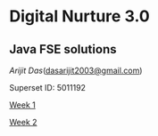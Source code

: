 # **Digital Nurture 3.0**

## **Java FSE solutions**

_Arijit Das_(dasarijit2003@gmail.com)

Superset ID: 5011192

[Week 1](https://github.com/Arijitdas0764/Digital-Nurture-5011192-/tree/main/week_1)

[Week 2](https://github.com/Arijitdas0764/Digital-Nurture-5011192-/tree/main/week_2)


